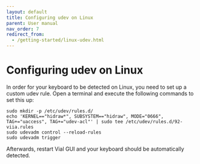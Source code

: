 ```yaml
---
layout: default
title: Configuring udev on Linux
parent: User manual
nav_order: 7
redirect_from:
  - /getting-started/linux-udev.html
---
```


# Configuring udev on Linux

In order for your keyboard to be detected on Linux, you need to set up a custom udev rule. Open a terminal and execute the following commands to set this up:

```
sudo mkdir -p /etc/udev/rules.d/
echo 'KERNEL=="hidraw*", SUBSYSTEM=="hidraw", MODE="0666", TAG+="uaccess", TAG+="udev-acl"' | sudo tee /etc/udev/rules.d/92-viia.rules
sudo udevadm control --reload-rules
sudo udevadm trigger
```

Afterwards, restart Vial GUI and your keyboard should be automatically detected.

